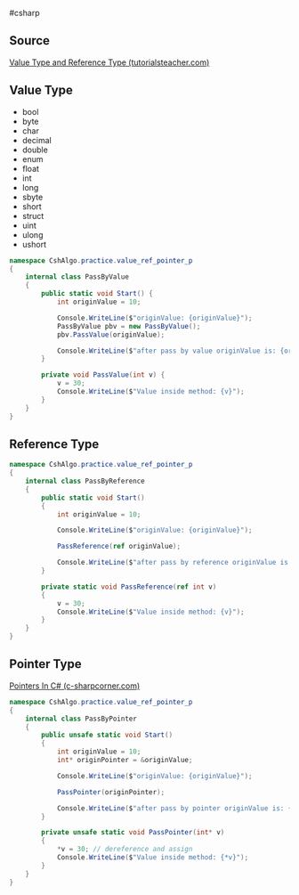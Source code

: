 #csharp 
## Source
[Value Type and Reference Type (tutorialsteacher.com)](https://www.tutorialsteacher.com/csharp/csharp-value-type-and-reference-type)

## Value Type
- bool
- byte
- char
- decimal
- double
- enum
- float
- int
- long
- sbyte
- short
- struct
- uint
- ulong
- ushort
```csharp
namespace CshAlgo.practice.value_ref_pointer_p
{
    internal class PassByValue
    {
        public static void Start() {
            int originValue = 10;

            Console.WriteLine($"originValue: {originValue}");
            PassByValue pbv = new PassByValue();
            pbv.PassValue(originValue);

            Console.WriteLine($"after pass by value originValue is: {originValue}");
        }

        private void PassValue(int v) {
            v = 30;
            Console.WriteLine($"Value inside method: {v}");
        }
    }
}
```

## Reference Type

```csharp
namespace CshAlgo.practice.value_ref_pointer_p
{
    internal class PassByReference
    {
        public static void Start()
        {
            int originValue = 10;

            Console.WriteLine($"originValue: {originValue}");

            PassReference(ref originValue);

            Console.WriteLine($"after pass by reference originValue is: {originValue}");
        }

        private static void PassReference(ref int v)
        {
            v = 30;
            Console.WriteLine($"Value inside method: {v}");
        }
    }
}
```

## Pointer Type
[Pointers In C# (c-sharpcorner.com)](https://www.c-sharpcorner.com/article/pointers-in-C-Sharp/)
```csharp
namespace CshAlgo.practice.value_ref_pointer_p
{
    internal class PassByPointer
    {
        public unsafe static void Start()
        {
            int originValue = 10;
            int* originPointer = &originValue;

            Console.WriteLine($"originValue: {originValue}");

            PassPointer(originPointer);

            Console.WriteLine($"after pass by pointer originValue is: {originValue}");
        }

        private unsafe static void PassPointer(int* v)
        {
            *v = 30; // dereference and assign
            Console.WriteLine($"Value inside method: {*v}");
        }
    }
}
```